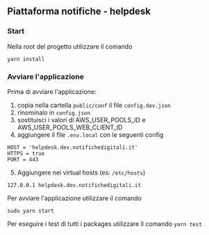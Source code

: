 ## **Piattaforma notifiche - helpdesk**

### **Start**

Nella root del progetto utilizzare il comando

`yarn install`

### **Avviare l'applicazione**

Prima di avviare l'applicazione:

1. copia nella cartella `public/conf` il file `config.dev.json`
2. rinominalo in `config.json`
3. sostituisci i valori di AWS_USER_POOLS_ID e AWS_USER_POOLS_WEB_CLIENT_ID
4. aggiungere il file `.env.local` con le seguenti config

```text
HOST = 'helpdesk.dev.notifichedigitali.it'
HTTPS = true
PORT = 443
```

5. Aggiungere nei virtual hosts (es: `/etc/hosts`)

```text
127.0.0.1 helpdesk.dev.notifichedigitali.it
```

Per avviare l'applicazione utilizzare il comando

`sudo yarn start`

Per eseguire i test di tutti i packages utilizzare il comando 
`yarn test`
